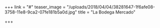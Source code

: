 +++
link = "#"
teaser_image = "/uploads/2018/04/04/38281647-1f6afe08-3758-11e8-9ca2-07fe181b5a0d.jpg"
title = "La Bodega Mercado"

+++

